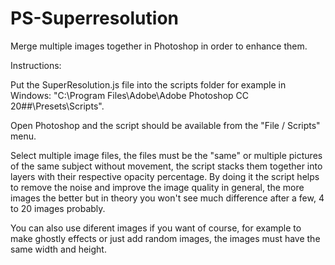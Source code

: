 # PS-Superresolution
Merge multiple images together in Photoshop in order to enhance them.

Instructions:

Put the SuperResolution.js file into the scripts folder for example in Windows: "C:\Program Files\Adobe\Adobe Photoshop CC 20##\Presets\Scripts".

Open Photoshop and the script should be available from the "File / Scripts" menu.

Select multiple image files, the files must be the "same" or multiple pictures of the same subject without movement, the script stacks them together into layers with their respective opacity percentage. By doing it the script helps to remove the noise and improve the image quality in general, the more images the better but in theory you won't see much difference after a few, 4 to 20 images probably.

You can also use diferent images if you want of course, for example to make ghostly effects or just add random images, the images must have the same width and height.
